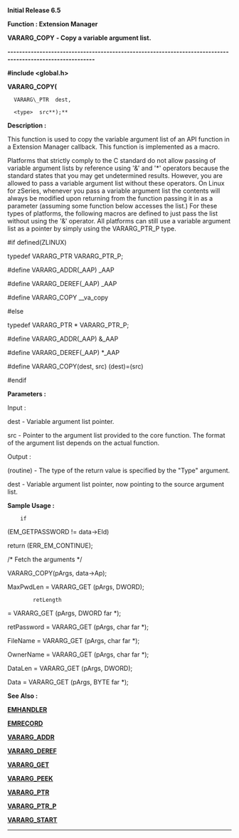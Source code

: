 




<!--
 /\* Font Definitions \*/
 @font-face
 {font-family:Courier;
 panose-1:2 7 4 9 2 2 5 2 4 4;}
@font-face
 {font-family:Helv;
 panose-1:2 11 6 4 2 2 2 3 2 4;}
@font-face
 {font-family:"Cambria Math";
 panose-1:2 4 5 3 5 4 6 3 2 4;}
 /\* Style Definitions \*/
 p.MsoNormal, li.MsoNormal, div.MsoNormal
 {margin-top:0cm;
 margin-right:0cm;
 margin-bottom:8.0pt;
 margin-left:0cm;
 line-height:107%;
 font-size:11.0pt;
 font-family:"Calibri",sans-serif;}
.MsoChpDefault
 {font-size:11.0pt;}
.MsoPapDefault
 {margin-bottom:8.0pt;
 line-height:107%;}
 /\* Page Definitions \*/
 @page WordSection1
 {size:612.0pt 792.0pt;
 margin:72.0pt 72.0pt 72.0pt 72.0pt;}
div.WordSection1
 {page:WordSection1;}
-->




**Initial Release 6.5**



**Function : Extension Manager**



**VARARG\_COPY** **-  Copy a
variable argument list.**


**----------------------------------------------------------------------------------------------------------**



**#include <global.h>**



<type> **VARARG\_COPY(**  

      VARARG\_PTR  dest,  

      <type>  src**);**



**Description :**



This
function is used to copy the variable argument list of an API function in a
Extension Manager callback.  This function is implemented as a macro.


 


Platforms
that strictly comply to the C standard do not allow passing of variable
argument lists by reference using '&' and '\*' operators because the
standard states that you may get undetermined results.  However, you are
allowed to pass a variable argument list without these operators.  On Linux for
zSeries, whenever you pass a variable argument list the contents will always be
modified upon returning from the function passing it in as a parameter
(assuming some function below accesses the list.)  For these types of
platforms, the following macros are defined to just pass the list without using
the '&' operator.  All platforms can still use a variable argument list as
a pointer by simply using the VARARG\_PTR\_P type.


 


#if
defined(ZLINUX)


typedef
VARARG\_PTR VARARG\_PTR\_P;


#define
VARARG\_ADDR(\_AAP) \_AAP


#define
VARARG\_DEREF(\_AAP) \_AAP


#define
VARARG\_COPY \_\_va\_copy


#else


typedef
VARARG\_PTR \* VARARG\_PTR\_P;


#define
VARARG\_ADDR(\_AAP) &\_AAP


#define
VARARG\_DEREF(\_AAP) \*\_AAP


#define
VARARG\_COPY(dest, src) (dest)=(src)


#endif


 


 


**Parameters :**



Input :  

dest  -  Variable argument list pointer.  

  

src  -  Pointer to the argument list provided to the core function.  The format
of the argument list depends on the actual function.  

  




Output :  

(routine)  -  The type of the return value is specified by the "Type"
argument.  

  

  

dest  -  Variable argument list pointer, now pointing to the source argument
list.  

  




 **Sample Usage :**


        if
(EM\_GETPASSWORD != data->EId)


               
return (ERR\_EM\_CONTINUE);


 


              
/\* Fetch the arguments \*/


            
VARARG\_COPY(pArgs, data->Ap);


 


           
MaxPwdLen = VARARG\_GET (pArgs, DWORD);


            retLength
= VARARG\_GET (pArgs, DWORD far \*);


         
retPassword = VARARG\_GET (pArgs, char far \*);


            
FileName = VARARG\_GET (pArgs, char far \*);


           
OwnerName = VARARG\_GET (pArgs, char far \*);


             
DataLen = VARARG\_GET (pArgs, DWORD);


                
Data = VARARG\_GET (pArgs, BYTE far \*);


 **See Also :**


**[EMHANDLER](EMHANDLER.md)**


**[EMRECORD](EMRECORD.md)**


**[VARARG\_ADDR](notes:///8525872100478C66/61FD4E9848264AD28525620B006BA8BD/BBF28257119202E085256D5600612FC1)**


**[VARARG\_DEREF](notes:///8525872100478C66/61FD4E9848264AD28525620B006BA8BD/FDF95241DE331DF385256D560061B22F)**


**[VARARG\_GET](notes:///8525872100478C66/61FD4E9848264AD28525620B006BA8BD/C9DF5C6F757C150F852562420065DF69)**


**[VARARG\_PEEK](notes:///8525872100478C66/61FD4E9848264AD28525620B006BA8BD/7585446D5184259C852562420066445B)**


**[VARARG\_PTR](notes:///8525872100478C66/61FD4E9848264AD28525620B006BA8BD/F8B0E9C0C9F111F58525624200614B5E)**


**[VARARG\_PTR\_P](VARARG_PTR_P.md)**


**[VARARG\_START](notes:///8525872100478C66/61FD4E9848264AD28525620B006BA8BD/48BF4EE617BE557C85256242005E8461)**



----------------------------------------------------------------------------------------------------------


 





